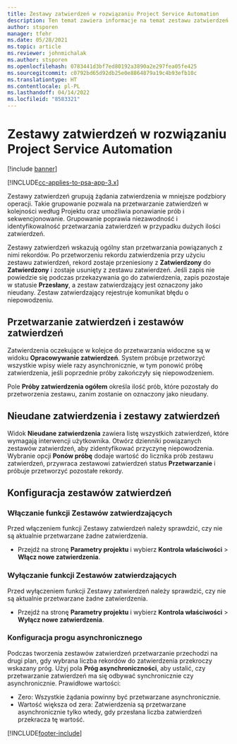 ```yaml
---
title: Zestawy zatwierdzeń w rozwiązaniu Project Service Automation
description: Ten temat zawiera informacje na temat zestawu zatwierdzeń, wniosków i podzbiorów tych operacji.
author: stsporen
manager: tfehr
ms.date: 05/28/2021
ms.topic: article
ms.reviewer: johnmichalak
ms.author: stsporen
ms.openlocfilehash: 0783441d3bf7ed80192a3890a2e297fea05fe425
ms.sourcegitcommit: c0792bd65d92db25e0e8864879a19c4b93efb10c
ms.translationtype: HT
ms.contentlocale: pl-PL
ms.lasthandoff: 04/14/2022
ms.locfileid: "8583321"
---
```

# <a name="approval-sets-in-project-service-automation"></a>Zestawy zatwierdzeń w rozwiązaniu Project Service Automation

[!include [banner](../includes/psa-now-project-operations.md)]

[!INCLUDE[cc-applies-to-psa-app-3.x](../includes/cc-applies-to-psa-app-3x.md)]

Zestawy zatwierdzeń grupują żądania zatwierdzenia w mniejsze podzbiory operacji. Takie grupowanie pozwala na przetwarzanie zatwierdzeń w kolejności według Projektu oraz umożliwia ponawianie prób i sekwencjonowanie. Grupowanie poprawia niezawodność i identyfikowalność przetwarzania zatwierdzeń w przypadku dużych ilości zatwierdzeń.

Zestawy zatwierdzeń wskazują ogólny stan przetwarzania powiązanych z nimi rekordów. Po przetworzeniu rekordu zatwierdzenia przy użyciu zestawu zatwierdzeń, rekord zostaje przeniesiony z **Zatwierdzony** do **Zatwierdzony** i zostaje usunięty z zestawu zatwierdzeń. Jeśli zapis nie powiedzie się podczas przekazywania go do zatwierdzenia, zapis pozostaje w statusie **Przesłany**, a zestaw zatwierdzający jest oznaczony jako nieudany. Zestaw zatwierdzający rejestruje komunikat błędu o niepowodzeniu.

## <a name="processing-approvals-and-approval-sets"></a>Przetwarzanie zatwierdzeń i zestawów zatwierdzeń
Zatwierdzenia oczekujące w kolejce do przetwarzania widoczne są w widoku **Opracowywanie zatwierdzeń**. System próbuje przetworzyć wszystkie wpisy wiele razy asynchronicznie, w tym ponowić próbę zatwierdzenia, jeśli poprzednie próby zakończyły się niepowodzeniem.

Pole **Próby zatwierdzenia ogółem** określa ilość prób, które pozostały do przetworzenia zestawu, zanim zostanie on oznaczony jako nieudany.

## <a name="failed-approvals-and-approval-sets"></a>Nieudane zatwierdzenia i zestawy zatwierdzeń
Widok **Nieudane zatwierdzenia** zawiera listę wszystkich zatwierdzeń, które wymagają interwencji użytkownika. Otwórz dzienniki powiązanych zestawów zatwierdzeń, aby zidentyfikować przyczynę niepowodzenia.
Wybranie opcji **Ponów próbę** dodaje wartość do licznika prób zestawu zatwierdzeń, przywraca zestawowi zatwierdzeń status **Przetwarzanie** i próbuje przetworzyć pozostałe rekordy.

## <a name="configure-approval-sets"></a>Konfiguracja zestawów zatwierdzeń

###  <a name="enable-the-approval-sets-feature"></a>Włączanie funkcji Zestawów zatwierdzających
Przed włączeniem funkcji Zestawy zatwierdzeń należy sprawdzić, czy nie są aktualnie przetwarzane żadne zatwierdzenia.

- Przejdź na stronę **Parametry projektu** i wybierz **Kontrola właściwości** > **Włącz nowe zatwierdzenia**.

### <a name="turn-off-the-approval-sets-feature"></a>Wyłączanie funkcji Zestawów zatwierdzających
Przed wyłączeniem funkcji Zestawy zatwierdzeń należy sprawdzić, czy nie są aktualnie przetwarzane żadne zatwierdzenia.

- Przejdź na stronę **Parametry projektu** i wybierz **Kontrola właściwości** > **Wyłącz nowe zatwierdzenia**.

### <a name="configuring-the-asynchronous-threshold"></a>Konfiguracja progu asynchronicznego 
Podczas tworzenia zestawów zatwierdzeń przetwarzanie przechodzi na drugi plan, gdy wybrana liczba rekordów do zatwierdzenia przekroczy wskazany próg. Użyj pola **Próg asynchroniczności**, aby ustalić, czy przetwarzanie zatwierdzeń ma się odbywać synchronicznie czy asynchronicznie.
Prawidłowe wartości:

  - Zero: Wszystkie żądania powinny być przetwarzane asynchronicznie. 
  - Wartość większa od zera: Zatwierdzenia są przetwarzane asynchronicznie tylko wtedy, gdy przesłana liczba zatwierdzeń przekracza tę wartość.

[!INCLUDE[footer-include](../includes/footer-banner.md)]
